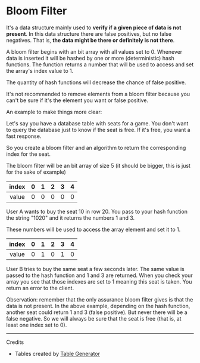 # Bloom Filter

It's a data structure mainly used to **verify if a given piece of data is not present**. In this data structure there are false positives, but no false negatives. That is, **the data might be there or definitely is not there**.

A bloom filter begins with an bit array with all values set to 0. Whenever data is inserted it will be hashed by one or more (deterministic) hash functions. The function returns a number that will be used to access and set the array's index value to 1.

The quantity of hash functions will decrease the chance of false positive.

It's not recommended to remove elements from a bloom filter because you can't be sure if it's the element you want or false positive.

An example to make things more clear:

Let's say you have a database table with seats for a game. You don't want to query the database just to know if the seat is free. If it's free, you want a fast response.

So you create a bloom filter and an algorithm to return the corresponding index for the seat.

The bloom filter will be an bit array of size 5 (it should be bigger, this is just for the sake of example)

| index | 0 | 1 | 2 | 3 | 4 |
|:-:|:-:|:-:|:-:|:-:|:-:|
| value | 0 | 0 | 0 | 0 | 0 |

User A wants to buy the seat 10 in row 20. You pass to your hash function the string "1020" and it returns the numbers 1 and 3.

These numbers will be used to access the array element and set it to 1.

| index | 0 | 1 | 2 | 3 | 4 |
|:-:|:-:|:-:|:-:|:-:|:-:|
| value | 0 | 1 | 0 | 1 | 0 |

User B tries to buy the same seat a few seconds later. The same value is passed to the hash function and 1 and 3 are returned. When you check your array you see that those indexes are set to 1 meaning this seat is taken. You return an error to the client.

Observation: remember that the only assurance bloom filter gives is that the data is not present. In the above example, depending on the hash function, another seat could return 1 and 3 (false positive). But never there will be a false negative. So we will always be sure that the seat is free (that is, at least one index set to 0).

---

Credits
* Tables created by [Table Generator](https://www.tablesgenerator.com/)